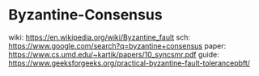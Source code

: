 # Byzantine-Consensus
wiki: https://en.wikipedia.org/wiki/Byzantine_fault sch: https://www.google.com/search?q=byzantine+consensus paper: https://www.cs.umd.edu/~kartik/papers/10_syncsmr.pdf guide: https://www.geeksforgeeks.org/practical-byzantine-fault-tolerancepbft/
